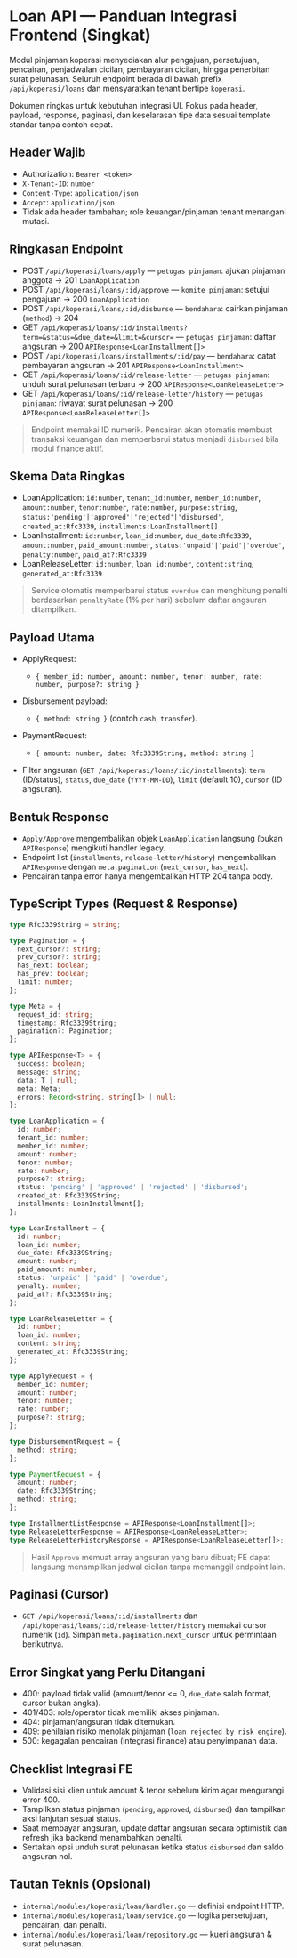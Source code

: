 # Loan API — Panduan Integrasi Frontend (Singkat)

Modul pinjaman koperasi menyediakan alur pengajuan, persetujuan, pencairan, penjadwalan cicilan, pembayaran cicilan, hingga penerbitan surat pelunasan. Seluruh endpoint berada di bawah prefix `/api/koperasi/loans` dan mensyaratkan tenant bertipe `koperasi`.

Dokumen ringkas untuk kebutuhan integrasi UI. Fokus pada header, payload, response, paginasi, dan keselarasan tipe data sesuai template standar tanpa contoh cepat.

## Header Wajib

- Authorization: `Bearer <token>`
- `X-Tenant-ID`: `number`
- `Content-Type`: `application/json`
- `Accept`: `application/json`
- Tidak ada header tambahan; role keuangan/pinjaman tenant menangani mutasi.

## Ringkasan Endpoint

- POST `/api/koperasi/loans/apply` — `petugas pinjaman`: ajukan pinjaman anggota → 201 `LoanApplication`
- POST `/api/koperasi/loans/:id/approve` — `komite pinjaman`: setujui pengajuan → 200 `LoanApplication`
- POST `/api/koperasi/loans/:id/disburse` — `bendahara`: cairkan pinjaman (`method`) → 204
- GET `/api/koperasi/loans/:id/installments?term=&status=&due_date=&limit=&cursor=` — `petugas pinjaman`: daftar angsuran → 200 `APIResponse<LoanInstallment[]>`
- POST `/api/koperasi/loans/installments/:id/pay` — `bendahara`: catat pembayaran angsuran → 201 `APIResponse<LoanInstallment>`
- GET `/api/koperasi/loans/:id/release-letter` — `petugas pinjaman`: unduh surat pelunasan terbaru → 200 `APIResponse<LoanReleaseLetter>`
- GET `/api/koperasi/loans/:id/release-letter/history` — `petugas pinjaman`: riwayat surat pelunasan → 200 `APIResponse<LoanReleaseLetter[]>`

> Endpoint memakai ID numerik. Pencairan akan otomatis membuat transaksi keuangan dan memperbarui status menjadi `disbursed` bila modul finance aktif.

## Skema Data Ringkas

- LoanApplication: `id:number`, `tenant_id:number`, `member_id:number`, `amount:number`, `tenor:number`, `rate:number`, `purpose:string`, `status:'pending'|'approved'|'rejected'|'disbursed'`, `created_at:Rfc3339`, `installments:LoanInstallment[]`
- LoanInstallment: `id:number`, `loan_id:number`, `due_date:Rfc3339`, `amount:number`, `paid_amount:number`, `status:'unpaid'|'paid'|'overdue'`, `penalty:number`, `paid_at?:Rfc3339`
- LoanReleaseLetter: `id:number`, `loan_id:number`, `content:string`, `generated_at:Rfc3339`

> Service otomatis memperbarui status `overdue` dan menghitung penalti berdasarkan `penaltyRate` (1% per hari) sebelum daftar angsuran ditampilkan.

## Payload Utama

- ApplyRequest:
  - `{ member_id: number, amount: number, tenor: number, rate: number, purpose?: string }`

- Disbursement payload:
  - `{ method: string }` (contoh `cash`, `transfer`).

- PaymentRequest:
  - `{ amount: number, date: Rfc3339String, method: string }`

- Filter angsuran (`GET /api/koperasi/loans/:id/installments`): `term` (ID/status), `status`, `due_date` (`YYYY-MM-DD`), `limit` (default 10), `cursor` (ID angsuran).

## Bentuk Response

- `Apply/Approve` mengembalikan objek `LoanApplication` langsung (bukan `APIResponse`) mengikuti handler legacy.
- Endpoint list (`installments`, `release-letter/history`) mengembalikan `APIResponse` dengan `meta.pagination` (`next_cursor`, `has_next`).
- Pencairan tanpa error hanya mengembalikan HTTP 204 tanpa body.

## TypeScript Types (Request & Response)

```ts
type Rfc3339String = string;

type Pagination = {
  next_cursor?: string;
  prev_cursor?: string;
  has_next: boolean;
  has_prev: boolean;
  limit: number;
};

type Meta = {
  request_id: string;
  timestamp: Rfc3339String;
  pagination?: Pagination;
};

type APIResponse<T> = {
  success: boolean;
  message: string;
  data: T | null;
  meta: Meta;
  errors: Record<string, string[]> | null;
};

type LoanApplication = {
  id: number;
  tenant_id: number;
  member_id: number;
  amount: number;
  tenor: number;
  rate: number;
  purpose?: string;
  status: 'pending' | 'approved' | 'rejected' | 'disbursed';
  created_at: Rfc3339String;
  installments: LoanInstallment[];
};

type LoanInstallment = {
  id: number;
  loan_id: number;
  due_date: Rfc3339String;
  amount: number;
  paid_amount: number;
  status: 'unpaid' | 'paid' | 'overdue';
  penalty: number;
  paid_at?: Rfc3339String;
};

type LoanReleaseLetter = {
  id: number;
  loan_id: number;
  content: string;
  generated_at: Rfc3339String;
};

type ApplyRequest = {
  member_id: number;
  amount: number;
  tenor: number;
  rate: number;
  purpose?: string;
};

type DisbursementRequest = {
  method: string;
};

type PaymentRequest = {
  amount: number;
  date: Rfc3339String;
  method: string;
};

type InstallmentListResponse = APIResponse<LoanInstallment[]>;
type ReleaseLetterResponse = APIResponse<LoanReleaseLetter>;
type ReleaseLetterHistoryResponse = APIResponse<LoanReleaseLetter[]>;
```

> Hasil `Approve` memuat array angsuran yang baru dibuat; FE dapat langsung menampilkan jadwal cicilan tanpa memanggil endpoint lain.

## Paginasi (Cursor)

- `GET /api/koperasi/loans/:id/installments` dan `/api/koperasi/loans/:id/release-letter/history` memakai cursor numerik (`id`). Simpan `meta.pagination.next_cursor` untuk permintaan berikutnya.

## Error Singkat yang Perlu Ditangani

- 400: payload tidak valid (amount/tenor <= 0, `due_date` salah format, cursor bukan angka).
- 401/403: role/operator tidak memiliki akses pinjaman.
- 404: pinjaman/angsuran tidak ditemukan.
- 409: penilaian risiko menolak pinjaman (`loan rejected by risk engine`).
- 500: kegagalan pencairan (integrasi finance) atau penyimpanan data.

## Checklist Integrasi FE

- Validasi sisi klien untuk amount & tenor sebelum kirim agar mengurangi error 400.
- Tampilkan status pinjaman (`pending`, `approved`, `disbursed`) dan tampilkan aksi lanjutan sesuai status.
- Saat membayar angsuran, update daftar angsuran secara optimistik dan refresh jika backend menambahkan penalti.
- Sertakan opsi unduh surat pelunasan ketika status `disbursed` dan saldo angsuran nol.

## Tautan Teknis (Opsional)

- `internal/modules/koperasi/loan/handler.go` — definisi endpoint HTTP.
- `internal/modules/koperasi/loan/service.go` — logika persetujuan, pencairan, dan penalti.
- `internal/modules/koperasi/loan/repository.go` — kueri angsuran & surat pelunasan.
